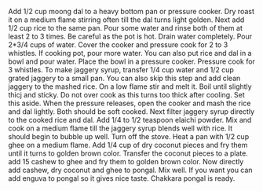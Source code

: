 Add 1/2 cup moong dal to a heavy bottom pan or pressure cooker.
Dry roast it on a medium flame stirring often till the dal turns light golden.
Next add 1/2 cup rice to the same pan. Pour some water and rinse both of them at least 2 to 3 times. Be careful as the pot is hot. Drain water completely.
Pour 2*3/4 cups of water. Cover the cooker and pressure cook for 2 to 3 whistles. If cooking pot, pour more water.
You can also put rice and dal in a bowl and pour water. Place the bowl in a pressure cooker. Pressure cook for 3 whistles.
To make jaggery syrup, transfer 1/4 cup water and 1/2 cup grated jaggery to a small pan. You can also skip this step and add clean jaggery to the mashed rice.
On a low flame stir and melt it. Boil until slightly thicj and sticky. Do not over cook as this turns too thick after cooling. Set this aside.
When the pressure releases, open the cooker and mash the rice and dal lightly. Both should be soft cooked.
Next filter jaggery syrup directly to the cooked rice and dal. Add 1/4 to 1/2 teaspoon elaichi powder.
Mix and cook on a medium flame till the jaggery syrup blends well with rice. It should begin to bubble up well. Turn off the stove.
Heat a pan with 1/2 cup ghee on a medium flame.
Add 1/4 cup of dry coconut pieces and fry them until it turns to golden brown color. Transfer the coconut pieces to a plate.
add 15 cashew to ghee and fry them to golden brown color.
Now directly add cashew, dry coconut and ghee to pongal. Mix well.
If you want you can add enguva to pongal so it gives nice taste.
Chakkara pongal is ready.